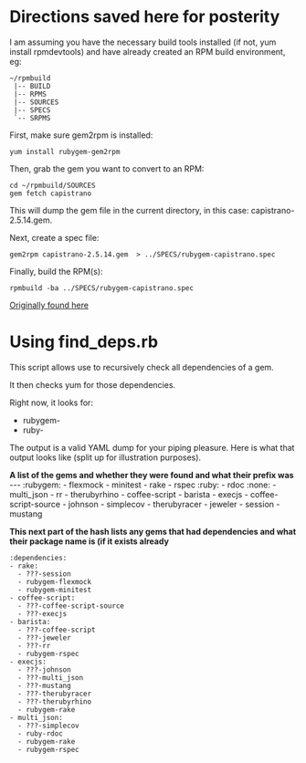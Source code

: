 # Directions saved here for posterity

I am assuming you have the necessary build tools installed (if not, yum install rpmdevtools) and have already created an RPM build environment, eg:

    ~/rpmbuild
     |-- BUILD
     |-- RPMS
     |-- SOURCES
     |-- SPECS
     `-- SRPMS

First, make sure gem2rpm is installed:

    yum install rubygem-gem2rpm

Then, grab the gem you want to convert to an RPM:

    cd ~/rpmbuild/SOURCES
    gem fetch capistrano

This will dump the gem file in the current directory, in this case: capistrano-2.5.14.gem.

Next, create a spec file:

    gem2rpm capistrano-2.5.14.gem  > ../SPECS/rubygem-capistrano.spec

Finally, build the RPM(s):

    rpmbuild -ba ../SPECS/rubygem-capistrano.spec


[Originally found here](http://yo61.com/building-rpms-from-ruby-gems.html)

# Using find_deps.rb
This script allows use to recursively check all dependencies of a gem.

It then checks yum for those dependencies.

Right now, it looks for:

 * rubygem-
 * ruby-

The output is a valid YAML dump for your piping pleasure. Here is what that output looks like (split up for illustration purposes).

**A list of the gems and whether they were found and what their prefix was**
    --- 
    :rubygem: 
    - flexmock
    - minitest
    - rake
    - rspec
    :ruby: 
    - rdoc
    :none: 
    - multi_json
    - rr
    - therubyrhino
    - coffee-script
    - barista
    - execjs
    - coffee-script-source
    - johnson
    - simplecov
    - therubyracer
    - jeweler
    - session
    - mustang

**This next part of the hash lists any gems that had dependencies and what their package name is (if it exists already**

    :dependencies: 
    - rake: 
      - ???-session
      - rubygem-flexmock
      - rubygem-minitest
    - coffee-script: 
      - ???-coffee-script-source
      - ???-execjs
    - barista: 
      - ???-coffee-script
      - ???-jeweler
      - ???-rr
      - rubygem-rspec
    - execjs: 
      - ???-johnson
      - ???-multi_json
      - ???-mustang
      - ???-therubyracer
      - ???-therubyrhino
      - rubygem-rake
    - multi_json: 
      - ???-simplecov
      - ruby-rdoc
      - rubygem-rake
      - rubygem-rspec
